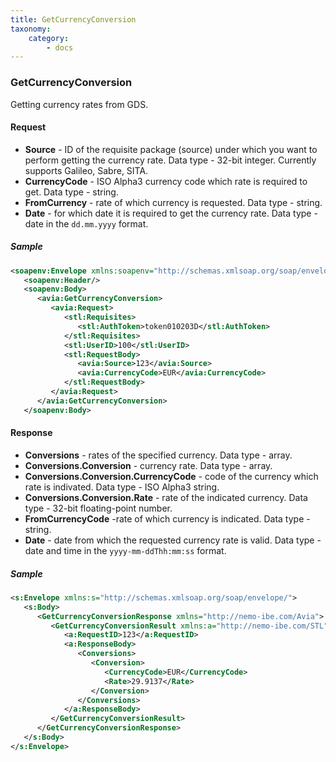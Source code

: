 ```yaml
---
title: GetCurrencyConversion
taxonomy:
    category:
        - docs
---
```


### GetCurrencyConversion

Getting currency rates from GDS.

#### Request

-  **Source** - ID of the requisite package (source) under which you want to perform getting the currency rate. Data type - 32-bit integer. Currently supports Galileo, Sabre, SITA.
-  **CurrencyCode** - ISO Alpha3 currency code which rate is required to get. Data type - string.
-  **FromCurrency** - rate of which currency is requested. Data type - string.
-  **Date** - for which date it is required to get the currency rate. Data type - date in the <code>dd.mm.yyyy</code> format.

##### Sample

```xml
<soapenv:Envelope xmlns:soapenv="http://schemas.xmlsoap.org/soap/envelope/" xmlns:avia="http://nemo-ibe.com/Avia" xmlns:stl="http://nemo-ibe.com/STL">
   <soapenv:Header/>
   <soapenv:Body>
      <avia:GetCurrencyConversion>
         <avia:Request>
            <stl:Requisites>
               <stl:AuthToken>token010203D</stl:AuthToken>
            </stl:Requisites>
            <stl:UserID>100</stl:UserID>
            <stl:RequestBody>
               <avia:Source>123</avia:Source>
               <avia:CurrencyCode>EUR</avia:CurrencyCode>
            </stl:RequestBody>
         </avia:Request>
      </avia:GetCurrencyConversion>
   </soapenv:Body>
```

#### Response

-  **Conversions** - rates of the specified currency. Data type - array.
-  **Conversions.Conversion** - currency rate. Data type - array.
-  **Conversions.Conversion.CurrencyCode** - code of the currency which rate is indivated. Data type - ISO Alpha3 string.
-  **Conversions.Conversion.Rate** - rate of the indicated currency. Data type - 32-bit floating-point number.
-  **FromCurrencyCode** -rate of which currency is indicated. Data type - string.
-  **Date** - date from which the requested currency rate is valid. Data type - date and time in the <code>yyyy-mm-ddThh:mm:ss</code> format.

##### Sample

```xml
<s:Envelope xmlns:s="http://schemas.xmlsoap.org/soap/envelope/">
   <s:Body>
      <GetCurrencyConversionResponse xmlns="http://nemo-ibe.com/Avia">
         <GetCurrencyConversionResult xmlns:a="http://nemo-ibe.com/STL" xmlns:i="http://www.w3.org/2001/XMLSchema-instance">
            <a:RequestID>123</a:RequestID>
            <a:ResponseBody>
               <Conversions>
                  <Conversion>
                     <CurrencyCode>EUR</CurrencyCode>
                     <Rate>29.9137</Rate>
                  </Conversion>
               </Conversions>
            </a:ResponseBody>
         </GetCurrencyConversionResult>
      </GetCurrencyConversionResponse>
   </s:Body>
</s:Envelope>
```
